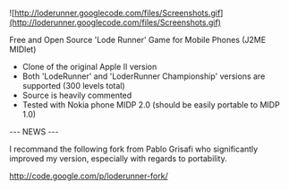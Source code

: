 ![http://loderunner.googlecode.com/files/Screenshots.gif](http://loderunner.googlecode.com/files/Screenshots.gif)

Free and Open Source 'Lode Runner' Game for Mobile Phones (J2ME MIDlet)
  * Clone of the original Apple II version
  * Both 'LodeRunner' and 'LoderRunner Championship' versions are supported (300 levels total)
  * Source is heavily commented
  * Tested with Nokia phone MIDP 2.0 (should be easily portable to MIDP 1.0)

--- NEWS ---

I recommand the following fork from Pablo Grisafi who significantly improved my version, especially with regards to portability.

http://code.google.com/p/loderunner-fork/